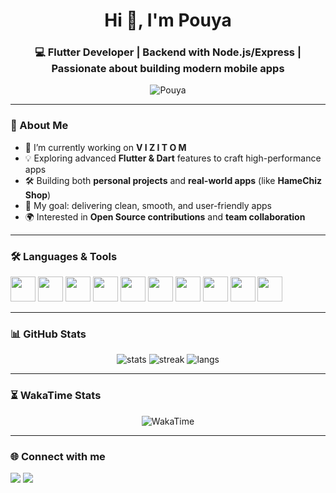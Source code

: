 <h1 align="center">Hi 👋, I'm Pouya</h1>
<h3 align="center">💻 Flutter Developer | Backend with Node.js/Express | Passionate about building modern mobile apps</h3>

<p align="center">
  <img src="https://komarev.com/ghpvc/?username=MrPouyaSaad&label=Profile%20views&color=0e75b6&style=flat" alt="Pouya" />
</p>

---

### 🚀 About Me
- 🌱 I’m currently working on **V I Z I T O M**  
- 💡 Exploring advanced **Flutter & Dart** features to craft high-performance apps  
- 🛠 Building both **personal projects** and **real-world apps** (like **HameChiz Shop**)  
- 🎯 My goal: delivering clean, smooth, and user-friendly apps  
- 🌍 Interested in **Open Source contributions** and **team collaboration**  

---

### 🛠 Languages & Tools
<p>
  <img src="https://cdn.jsdelivr.net/gh/devicons/devicon/icons/flutter/flutter-original.svg" width="40" height="40" />
  <img src="https://cdn.jsdelivr.net/gh/devicons/devicon/icons/dart/dart-original.svg" width="40" height="40" />
  <img src="https://cdn.jsdelivr.net/gh/devicons/devicon/icons/nodejs/nodejs-original.svg" width="40" height="40" />
  <img src="https://cdn.jsdelivr.net/gh/devicons/devicon/icons/express/express-original.svg" width="40" height="40" />
  <img src="https://cdn.jsdelivr.net/gh/devicons/devicon/icons/mongodb/mongodb-original.svg" width="40" height="40" />
  <img src="https://cdn.jsdelivr.net/gh/devicons/devicon/icons/postgresql/postgresql-original.svg" width="40" height="40" />
  <img src="https://cdn.jsdelivr.net/gh/devicons/devicon/icons/firebase/firebase-plain.svg" width="40" height="40" />
  <img src="https://cdn.jsdelivr.net/gh/devicons/devicon/icons/git/git-original.svg" width="40" height="40" />
  <img src="https://cdn.jsdelivr.net/gh/devicons/devicon/icons/figma/figma-original.svg" width="40" height="40" />
  <img src="https://cdn.jsdelivr.net/gh/devicons/devicon/icons/vscode/vscode-original.svg" width="40" height="40" />
</p>

---

### 📊 GitHub Stats
<p align="center">
  <img src="https://github-readme-stats.vercel.app/api?username=MrPouyaSaad&show_icons=true&theme=tokyonight" alt="stats"/>
  <img src="https://github-readme-streak-stats.herokuapp.com/?user=MrPouyaSaad&theme=tokyonight" alt="streak"/>
  <img src="https://github-readme-stats.vercel.app/api/top-langs/?username=MrPouyaSaad&layout=compact&theme=tokyonight" alt="langs"/>
</p>

---

### ⏳ WakaTime Stats
<p align="center">
  <img src="https://github-readme-stats.vercel.app/api/wakatime?username=Pouya&theme=tokyonight&layout=compact" alt="WakaTime"/>
</p>

---

### 🌐 Connect with me
<p align="left">
<a href="mailto:Mr.PouyaSadeghzadeh@gmail.com"><img src="https://img.shields.io/badge/Email-D14836?style=for-the-badge&logo=gmail&logoColor=white"/></a>
<a href="https://t.me/yourTelegram"><img src="https://img.shields.io/badge/Telegram-2CA5E0?style=for-the-badge&logo=telegram&logoColor=white"/></a>
</p>

